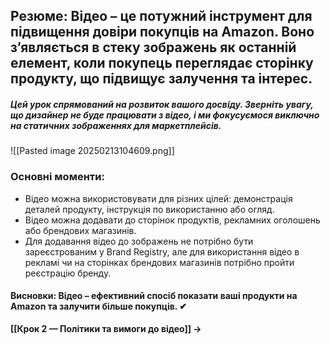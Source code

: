 ## **Резюме**: Відео – це потужний інструмент для підвищення довіри покупців на Amazon. Воно з’являється в стеку зображень як останній елемент, коли покупець переглядає сторінку продукту, що підвищує залучення та інтерес.

##### Цей урок спрямований на розвиток вашого досвіду. Зверніть увагу, що дизайнер не буде працювати з відео, і ми фокусуємося виключно на статичних зображеннях для маркетплейсів.

![[Pasted image 20250213104609.png]]

### **Основні моменти**:

- Відео можна використовувати для різних цілей: демонстрація деталей продукту, інструкція по використанню або огляд.
- Відео можна додавати до сторінок продуктів, рекламних оголошень або брендових магазинів.
- Для додавання відео до зображень не потрібно бути зареєстрованим у Brand Registry, але для використання відео в рекламі чи на сторінках брендових магазинів потрібно пройти реєстрацію бренду.

#### **Висновки**: Відео – ефективний спосіб показати ваші продукти на Amazon та залучити більше покупців. ✔

**[[Крок 2 — Політики та вимоги до відео]] →**